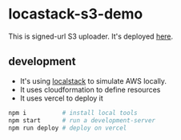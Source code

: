 # locastack-s3-demo

This is signed-url S3 uploader. It's deployed [here](https://localstack-s3-demo.vercel.app/).


## development

* It's using [localstack](https://github.com/localstack/localstack) to simulate AWS locally.
* It uses cloudformation to define resources
* It uses vercel to deploy it

```sh
npm i          # install local tools
npm start      # run a development-server
npm run deploy # deploy on vercel
```
